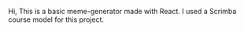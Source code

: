 Hi, This is a basic meme-generator made with React. I used a Scrimba course model for this project.

